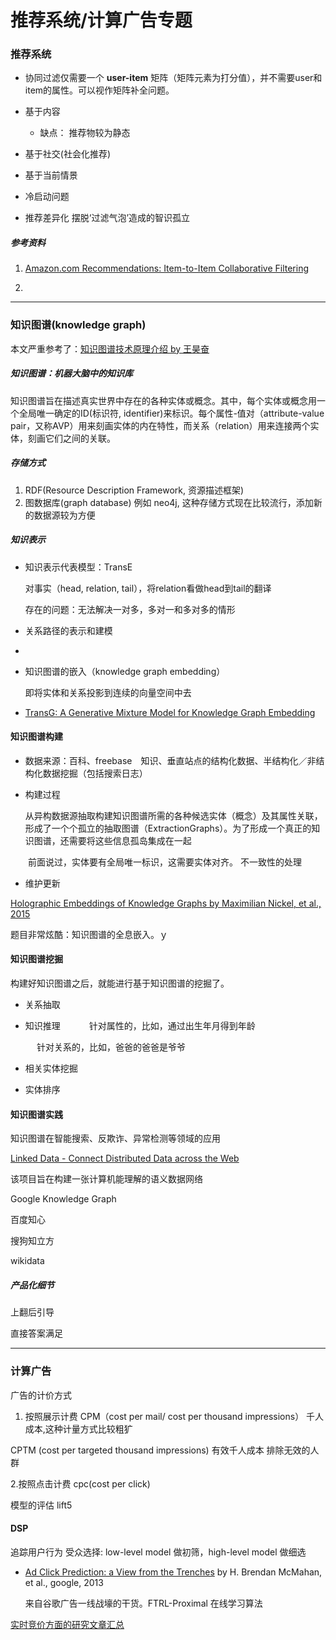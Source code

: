 # 推荐系统/计算广告专题

### 推荐系统
- 协同过滤仅需要一个 **user-item** 矩阵（矩阵元素为打分值），并不需要user和item的属性。可以视作矩阵补全问题。

- 基于内容
    - 缺点： 推荐物较为静态
- 基于社交(社会化推荐)
- 基于当前情景


- 冷启动问题
- 推荐差异化 摆脱‘过滤气泡’造成的智识孤立

##### 参考资料
1. [Amazon.com Recommendations: Item-to-Item Collaborative Filtering](http://www.cin.ufpe.br/~idal/rs/Amazon-Recommendations.pdf)

2. 



---

### 知识图谱(knowledge graph)

本文严重参考了：[知识图谱技术原理介绍 by 王昊奋](http://weibo.com/p/23041872d083c70102vye8)

##### 知识图谱：机器大脑中的知识库

知识图谱旨在描述真实世界中存在的各种实体或概念。其中，每个实体或概念用一个全局唯一确定的ID(标识符, identifier)来标识。每个属性-值对（attribute-value pair，又称AVP）用来刻画实体的内在特性，而关系（relation）用来连接两个实体，刻画它们之间的关联。

##### 存储方式

1. RDF(Resource Description Framework, 资源描述框架)
2. 图数据库(graph database) 例如 neo4j, 这种存储方式现在比较流行，添加新的数据源较为方便

##### 知识表示

- 知识表示代表模型：TransE

    对事实（head, relation, tail），将relation看做head到tail的翻译

    存在的问题：无法解决一对多，多对一和多对多的情形

- 关系路径的表示和建模
-

- 知识图谱的嵌入（knowledge graph embedding）

    即将实体和关系投影到连续的向量空间中去
- [TransG: A Generative Mixture Model for Knowledge Graph Embedding](http://arxiv.org/pdf/1509.05488.pdf)


#### 知识图谱构建

- 数据来源：百科、freebase　知识、垂直站点的结构化数据、半结构化／非结构化数据挖掘（包括搜索日志）



- 构建过程

    从异构数据源抽取构建知识图谱所需的各种候选实体（概念）及其属性关联，形成了一个个孤立的抽取图谱（ExtractionGraphs）。为了形成一个真正的知识图谱，还需要将这些信息孤岛集成在一起

　　前面说过，实体要有全局唯一标识，这需要实体对齐。
    不一致性的处理

- 维护更新


[Holographic Embeddings of Knowledge Graphs by Maximilian Nickel, et al., 2015](http://arxiv.org/abs/1510.04935)

题目非常炫酷：知识图谱的全息嵌入。ｙ


#### 知识图谱挖掘

构建好知识图谱之后，就能进行基于知识图谱的挖掘了。

- 关系抽取

- 知识推理
　　　针对属性的，比如，通过出生年月得到年龄

　　　针对关系的，比如，爸爸的爸爸是爷爷

- 相关实体挖掘

- 实体排序
















#### 知识图谱实践

知识图谱在智能搜索、反欺诈、异常检测等领域的应用

[Linked Data - Connect Distributed Data across the Web](http://linkeddata.org/)

该项目旨在构建一张计算机能理解的语义数据网络

Google Knowledge Graph

百度知心

搜狗知立方

wikidata

##### 产品化细节

上翻后引导

直接答案满足



---

### 计算广告

广告的计价方式
1. 按照展示计费
CPM（cost per mail/ cost per thousand impressions） 千人成本,这种计量方式比较粗犷

CPTM (cost per targeted thousand impressions) 有效千人成本
排除无效的人群

2.按照点击计费
cpc(cost per click)

模型的评估
lift5

#### DSP

追踪用户行为
受众选择:  low-level model 做初筛，high-level model 做细选



- [Ad Click Prediction: a View from the Trenches](http://static.googleusercontent.com/media/research.google.com/en//pubs/archive/41159.pdf) by H. Brendan McMahan, et al., google, 2013

    来自谷歌广告一线战壕的干货。FTRL-Proximal 在线学习算法

[实时竞价方面的研究文章汇总](https://github.com/wnzhang/rtb-papers)
